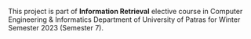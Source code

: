 This project is part of **Information Retrieval** elective course in Computer Engineering & Informatics Department of University of Patras for Winter Semester 2023 (Semester 7). 
